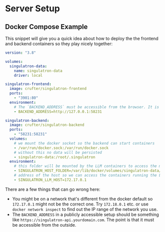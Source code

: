 # Server Setup

## Docker Compose Example

This snippet will give you a quick idea about how to deploy the the frontend and backend containers so they play nicely together:

```yaml
version: "3.8"

volumes:
  singulatron-data:
    name: singulatron-data
    driver: local

singulatron-frontend:
  image: crufter/singulatron-frontend
  ports:
    - "3901:80"
  environment:
    # The `BACKEND_ADDRESS` must be accessible from the browser. It is not an internal address that should be accessible by the frontend. It's the address the browser will make API requests to.
    - BACKEND_ADDRESS=http://127.0.0.1:58231

singulatron-backend:
  image: crufter/singulatron-backend
  ports:
    - "58231:58231"
  volumes:
    # we mount the docker socket so the backend can start containers
    - /var/run/docker.sock:/var/run/docker.sock
    # without this no data will be persisted
    - singulatron-data:/root/.singulatron
  environment:
    # this folder will be mounted by the LLM containers to access the models
    - SINGULATRON_HOST_FOLDER=/var/lib/docker/volumes/singulatron-data/_data
    # address of the host so we can access the containers running the LLMs from the backend container
    - SINGULATRON_LLM_HOST=172.17.0.1
```

There are a few things that can go wrong here:

- You might be on a network that's different from the docker default so `172.17.0.1` might not be the correct one. Try `172.18.0.1` etc. or use `docker network inspect` to find out the IP range of the network you use.
- The `BACKEND_ADDRESS` in a publicly accessible setup should be something like `https://singulatron-api.yourdomain.com`. The point is that it must be accessible from the outside.
